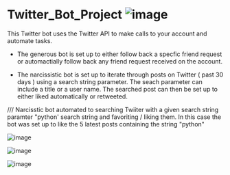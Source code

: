 # Twitter_Bot_Project ![image](https://user-images.githubusercontent.com/89990638/167235448-ff87b9f1-ff5b-4d07-806c-fbd4ee9080c3.png)


This Twitter bot uses the Twitter API to make calls to your account and automate tasks. 

  * The generous bot is set up to either follow back a specfic friend request or automactially
    follow back any friend request received on the account.
    
  * The narcissistic bot is set up to iterate through posts on Twitter ( past 30 days ) using a search string parameter. 
    The seach parameter can include a title or a user name. The searched post can then be set up to either liked automatically or retweeted. 
    
 
/// Narcisstic bot automated to searching Twiiter with a given search string paramter "python' search string and favoriting / liking them. In this case the bot was set up to like the 5 latest posts containing the string "python"

![image](https://user-images.githubusercontent.com/89990638/161448012-ed98d3f0-a0e8-45de-a269-38537c2d87ec.png)

![image](https://user-images.githubusercontent.com/89990638/161448046-a5278d12-900c-441c-8aa8-b160d6071135.png)

![image](https://user-images.githubusercontent.com/89990638/161448181-0ef1ad9b-0ae1-4260-af99-635c73c969c7.png)
